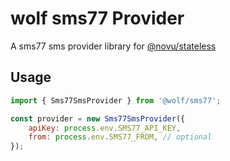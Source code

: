 # wolf sms77 Provider

A sms77 sms provider library for [@novu/stateless](https://github.com/tecklens/tk-wolf/)

## Usage

```javascript
import { Sms77SmsProvider } from '@wolf/sms77';

const provider = new Sms77SmsProvider({
    apiKey: process.env.SMS77_API_KEY,
    from: process.env.SMS77_FROM, // optional
});
```
